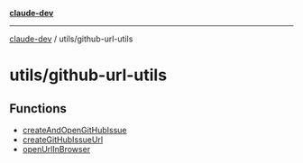 [**claude-dev**](../../README.md)

***

[claude-dev](../../README.md) / utils/github-url-utils

# utils/github-url-utils

## Functions

- [createAndOpenGitHubIssue](functions/createAndOpenGitHubIssue.md)
- [createGitHubIssueUrl](functions/createGitHubIssueUrl.md)
- [openUrlInBrowser](functions/openUrlInBrowser.md)

